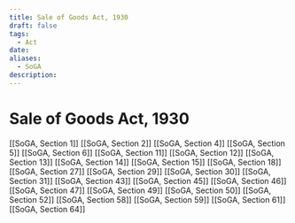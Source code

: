 ```yaml
---
title: Sale of Goods Act, 1930
draft: false
tags:
  - Act
date: 
aliases:
  - SoGA
description:
---
```

# Sale of Goods Act, 1930

[[SoGA, Section 1]]
[[SoGA, Section 2]]
[[SoGA, Section 4]]
[[SoGA, Section 5]]
[[SoGA, Section 6]]
[[SoGA, Section 11]]
[[SoGA, Section 12]]
[[SoGA, Section 13]]
[[SoGA, Section 14]]
[[SoGA, Section 15]]
[[SoGA, Section 18]]
[[SoGA, Section 27]]
[[SoGA, Section 29]]
[[SoGA, Section 30]]
[[SoGA, Section 31]]
[[SoGA, Section 43]]
[[SoGA, Section 45]]
[[SoGA, Section 46]]
[[SoGA, Section 47]]
[[SoGA, Section 49]]
[[SoGA, Section 50]]
[[SoGA, Section 52]]
[[SoGA, Section 58]]
[[SoGA, Section 59]]
[[SoGA, Section 61]]
[[SoGA, Section 64]]